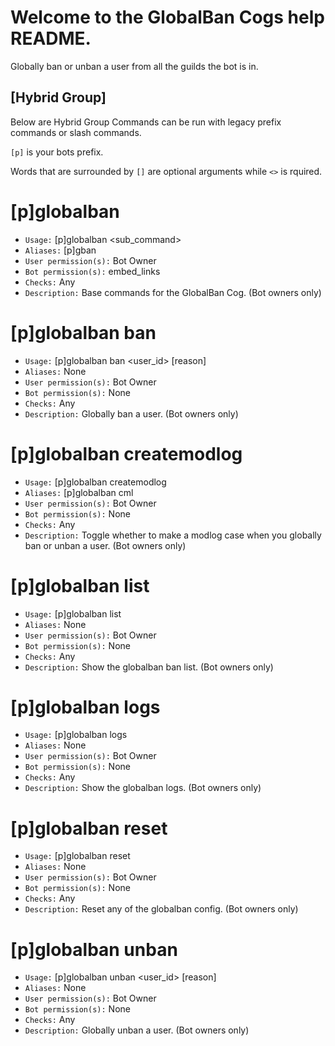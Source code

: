 # Welcome to the GlobalBan Cogs help README.

Globally ban or unban a user from all the guilds the bot is in.

## [Hybrid Group]
Below are Hybrid Group Commands can be run with legacy prefix commands or slash commands.

`[p]` is your bots prefix.

Words that are surrounded by `[]` are optional arguments while `<>` is rquired.

# [p]globalban
 - `Usage:` [p]globalban <sub_command>
 - `Aliases:` [p]gban
 - `User permission(s):` Bot Owner
 - `Bot permission(s):` embed_links
 - `Checks:` Any
 - `Description:` Base commands for the GlobalBan Cog. (Bot owners only)

# [p]globalban ban
 - `Usage:` [p]globalban ban <user_id> [reason]
 - `Aliases:` None
 - `User permission(s):` Bot Owner
 - `Bot permission(s):` None
 - `Checks:` Any
 - `Description:` Globally ban a user. (Bot owners only)

# [p]globalban createmodlog
 - `Usage:` [p]globalban createmodlog <state>
 - `Aliases:` [p]globalban cml
 - `User permission(s):` Bot Owner
 - `Bot permission(s):` None
 - `Checks:` Any
 - `Description:` Toggle whether to make a modlog case when you globally ban or unban a user. (Bot owners only)

# [p]globalban list
 - `Usage:` [p]globalban list
 - `Aliases:` None
 - `User permission(s):` Bot Owner
 - `Bot permission(s):` None
 - `Checks:` Any
 - `Description:` Show the globalban ban list. (Bot owners only)

# [p]globalban logs
 - `Usage:` [p]globalban logs
 - `Aliases:` None
 - `User permission(s):` Bot Owner
 - `Bot permission(s):` None
 - `Checks:` Any
 - `Description:` Show the globalban logs. (Bot owners only)

# [p]globalban reset
 - `Usage:` [p]globalban reset
 - `Aliases:` None
 - `User permission(s):` Bot Owner
 - `Bot permission(s):` None
 - `Checks:` Any
 - `Description:` Reset any of the globalban config. (Bot owners only)

# [p]globalban unban
 - `Usage:` [p]globalban unban <user_id> [reason]
 - `Aliases:` None
 - `User permission(s):` Bot Owner
 - `Bot permission(s):` None
 - `Checks:` Any
 - `Description:` Globally unban a user. (Bot owners only)